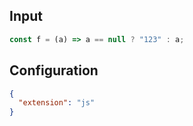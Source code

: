 
## Input
```javascript input
const f = (a) => a == null ? "123" : a;
```

## Configuration
```json configuration
{
  "extension": "js"
}
```
